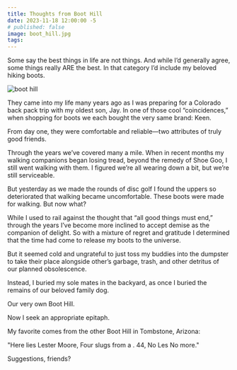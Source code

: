 ```yaml
---
title: Thoughts from Boot Hill
date: 2023-11-18 12:00:00 -5
# published: false
image: boot_hill.jpg
tags:
---
```

Some say the best things in life are not things. And while I’d generally agree,
some things really ARE the best. In that category I’d include my beloved hiking
boots.

<!-- excerpt -->
<img src="{{image}}" alt="boot hill">

They came into my life many years ago as I was preparing for a Colorado back
pack trip with my oldest son, Jay. In one of those cool “coincidences,” when
shopping for boots we each bought the very same brand: Keen.

From day one, they were comfortable and reliable—two attributes of truly good
friends. 

Through the years we’ve covered many a mile. When in recent months my walking
companions began losing tread, beyond the remedy of Shoe Goo, I still went
walking with them. I figured  we’re all wearing down a bit, but we’re still
serviceable. 

But yesterday as we made the rounds of disc golf I found the uppers so
deteriorated that walking became uncomfortable. These boots were made for
walking. But now what?    

While I used to rail against the thought that “all good things must end,”
through the years I’ve become more inclined to accept demise as the companion
of delight. So with a mixture of regret and gratitude I determined that the
time had come to release my boots to the universe. 

But it seemed cold and ungrateful to just toss my buddies into the dumpster to
take their place alongside other’s garbage, trash, and other detritus of our
planned obsolescence. 

Instead, I buried my sole mates in the backyard, as once I buried the remains
of our beloved family dog. 

Our very own Boot Hill.

Now I seek an appropriate epitaph. 

My favorite comes from the other Boot Hill in Tombstone, Arizona:

"Here lies Lester Moore, Four slugs from a . 44, No Les No more."  

Suggestions, friends?
